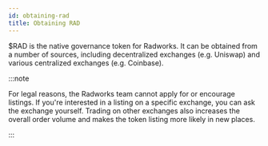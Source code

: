 ```yaml
---
id: obtaining-rad
title: Obtaining RAD
---
```


$RAD is the native governance token for Radworks. It can be obtained from a number of sources, including decentralized exchanges (e.g. Uniswap) and various centralized exchanges (e.g. Coinbase).

:::note

For legal reasons, the Radworks team cannot apply for or encourage listings. If you're interested in a listing on a specific exchange, you can ask the exchange yourself. Trading on other exchanges also increases the overall order volume and makes the token listing more likely in new places.

:::
